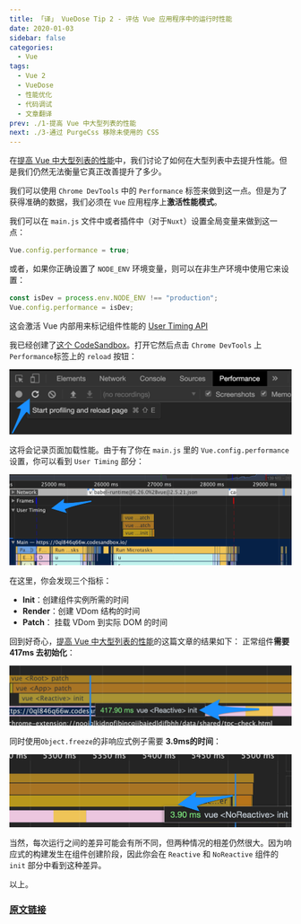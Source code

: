 ```yaml
---
title: 「译」 VueDose Tip 2 - 评估 Vue 应用程序中的运行时性能
date: 2020-01-03
sidebar: false
categories:
  - Vue
tags:
  - Vue 2
  - VueDose
  - 性能优化
  - 代码调试
  - 文章翻译
prev: ./1-提高 Vue 中大型列表的性能
next: ./3-通过 PurgeCss 移除未使用的 CSS
---
```


在[提高 Vue 中大型列表的性能](/articles/Vue/VueDose/1-提高%20Vue%20中大型列表的性能)中，我们讨论了如何在大型列表中去提升性能。但是我们仍然无法衡量它真正改善提升了多少。

我们可以使用 `Chrome DevTools` 中的 `Performance` 标签来做到这一点。但是为了获得准确的数据，我们必须在 `Vue` 应用程序上**激活性能模式**。

我们可以在 `main.js` 文件中或者插件中（对于`Nuxt`）设置全局变量来做到这一点：

```js
Vue.config.performance = true;
```

或者，如果你正确设置了 `NODE_ENV` 环境变量，则可以在非生产环境中使用它来设置：

```js
const isDev = process.env.NODE_ENV !== "production";
Vue.config.performance = isDev;
```

这会激活 Vue 内部用来标记组件性能的 [User Timing API](https://developer.mozilla.org/en-US/docs/Web/API/User_Timing_API)

我已经创建了[这个 CodeSandbox](https://0ql846q66w.codesandbox.io/)。打开它然后点击 `Chrome DevTools` 上 `Performance`标签上的 `reload` 按钮：

![performance_tab](./images/performance_tab.png)

这将会记录页面加载性能。由于有了你在 `main.js` 里的 `Vue.config.performance` 设置，你可以看到 `User Timing` 部分：

![user_timing](./images/user_timing.png)

在这里，你会发现三个指标：

- **Init**：创建组件实例所需的时间
- **Render**：创建 VDom 结构的时间
- **Patch**： 挂载 VDom 到实际 DOM 的时间

回到好奇心，[提高 Vue 中大型列表的性能](/articles/Vue/VueDose/1-提高%20Vue%20中大型列表的性能)的这篇文章的结果如下： 正常组件**需要 417ms 去初始化**：

![reactive_init](./images/reactive_init.png)

同时使用`Object.freeze`的非响应式例子需要 **3.9ms的时间**：

![noreactive_init](./images/noreactive_init.png)

当然，每次运行之间的差异可能会有所不同，但两种情况的相差仍然很大。因为响应式的构建发生在组件创建阶段，因此你会在 `Reactive` 和 `NoReactive` 组件的 `init` 部分中看到这种差异。

以上。

### [原文链接](https://vuedose.tips/tips/measure-runtime-performance-in-vue-js-apps/)
